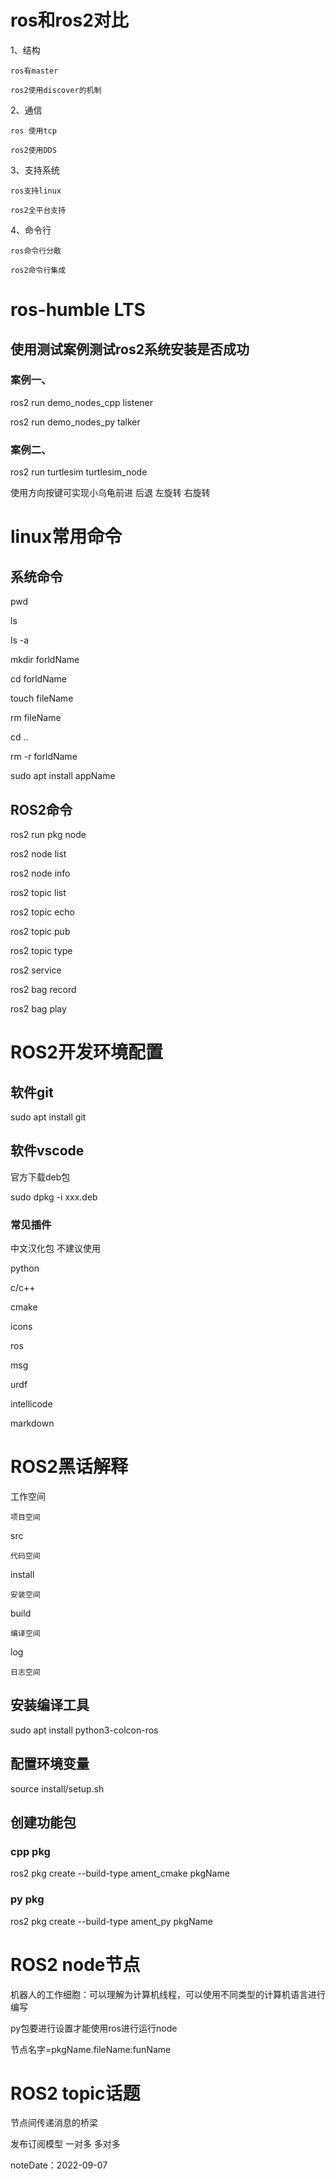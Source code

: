 # ros和ros2对比

1、结构

    ros有master

    ros2使用discover的机制

2、通信

    ros 使用tcp

    ros2使用DDS

3、支持系统

    ros支持linux

    ros2全平台支持

4、命令行

    ros命令行分散

    ros2命令行集成

# ros-humble LTS

## 使用测试案例测试ros2系统安装是否成功

### 案例一、

ros2 run demo_nodes_cpp listener

ros2 run demo_nodes_py talker

### 案例二、

ros2 run turtlesim turtlesim_node

使用方向按键可实现小乌龟前进 后退 左旋转 右旋转

# linux常用命令

## 系统命令

pwd

ls

ls -a

mkdir  forldName

cd forldName

touch fileName

rm fileName

cd ..

rm -r forldName

sudo apt install appName

## ROS2命令

ros2 run pkg node

ros2 node list

ros2 node info

ros2 topic list

ros2 topic echo

ros2 topic pub

ros2 topic type

ros2 service

ros2 bag record

ros2 bag play

# ROS2开发环境配置

## 软件git

sudo apt install git

## 软件vscode

官方下载deb包

sudo dpkg -i xxx.deb

### 常见插件

中文汉化包	不建议使用

python

c/c++

cmake

icons

ros

msg

urdf

intellicode

markdown

# ROS2黑话解释

工作空间

    项目空间

src

    代码空间

install

    安装空间

build

    编译空间

log

    日志空间

## 安装编译工具

sudo apt install python3-colcon-ros

## 配置环境变量

source install/setup.sh

## 创建功能包

### cpp pkg

ros2 pkg create --build-type ament_cmake pkgName

### py pkg

ros2 pkg create --build-type ament_py pkgName

# ROS2 node节点

机器人的工作细胞：可以理解为计算机线程，可以使用不同类型的计算机语言进行编写

py包要进行设置才能使用ros进行运行node

节点名字=pkgName.fileName:funName

# ROS2 topic话题

节点间传递消息的桥梁

发布订阅模型 一对多 多对多




noteDate：2022-09-07
